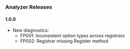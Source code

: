### Analyzer Releases

#### 1.0.0

- New diagnostics:
  - FP001: Inconsistent option types across registrars
  - FP002: Registrar missing Register method
